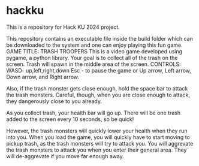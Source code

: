 # hackku
This is a repository for Hack KU 2024 project.

This repository contains an executable file inside the build folder which can be downloaded to the system and one can enjoy playing this fun game. 
GAME TITLE: TRASH TROOPERS
  This is a video game developed using pygame, a python library.
Your goal is to collect all of the trash on the screen.
Trash will spawn in the middle area of the screen.
CONTROLS:
WASD- up,left,right,down
Esc - to pause the game
or
Up arrow, Left arrow, Down arrow, and Right arrow.

Also, if the trash monster gets close enough,
hold the space bar to attack the trash monsters.
Careful, though, when you are close enough to attack,
they dangerously close to you already.

As you collect trash, your health bar will go up.
There will be one trash added to the screen every 10 seconds,
so be quick!

However, the trash monsters will quickly lower your
health when they run into you.
When you load the game, you will quickly have to start moving to pickup trash,
as the trash monsters will try to attack you. You will aggrevate the trash monsters to
attack you when you enter their general area. They will de-aggrevate if you move far
enough away.
